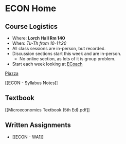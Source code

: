 # ECON Home

## Course Logistics
- Where: **Lorch Hall Rm 140**
- When: *Tu-Th from 10-11:20*
- All class sessions are in-person, but recorded. 
- Discussion sections start this week and are in-person.
	- No online section, as lots of it is group problem.
- Start each week looking at [ECoach]()

[Piazza](https://piazza.com/class/kxes2u1n3yg6rt)

[[ECON - Syllabus Notes]]

## Textbook
[[Microeconomics Textbook (5th Ed).pdf]]

## Written Assignments
- [[ECON - WA1]]

